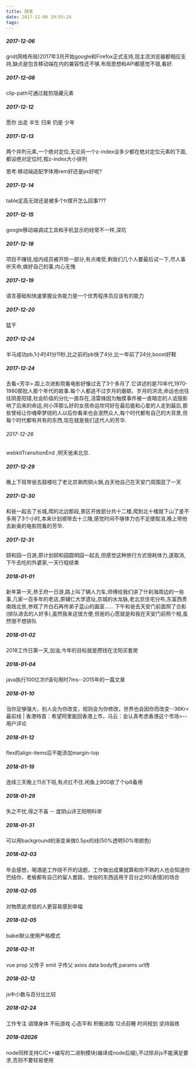 ```yaml
---
title: 随笔
date: 2017-12-06 19:55:24
tags:
---
```

##### 2017-12-06
grid(网格布局)2017年3月开始google和Firefox正式支持,现主流浏览器都相应支持,缺点是包含移动端在内的兼容性还不够,布局思想和API都感觉不错,看好.
##### 2017-12-08
clip-path可通过裁剪隐藏元素
##### 2017-12-12
愿你
 出走
  半生
归来
  仍是
    少年
##### 2017-12-13
两个并列元素,一个绝对定位,无论另一个z-index设多少都在绝对定位元素的下面,都设绝对定位时,按z-index大小排列 

思考:移动端适配字体用rem好还是px好呢?

##### 2017-12-14
table定高无效还是被多个tr撑开怎么回事???

##### 2017-12-15
google移动端调试工具和手机显示的经常不一样,深坑

##### 2017-12-18
项目不赚钱,组内成员被开除一部分,有点难受,剩我们几个人要最后试一下,尽人事听天命,做好自己的事,内心无愧

##### 2017-12-19
语言基础和快速掌握业务能力是一个优秀程序员应该有的能力

##### 2017-12-20
猛干

##### 2017-12-24
半马成功pb,1小时41分11秒,比之前的pb快了4分,比一年前了24分,boost好鞋

##### 2017-12-24
去看<芳华>.距上次进影院看电影好像过去了3个多月了.它讲述的是70年代,1970-1980那批人那个年代的故事.每个人都逃不过岁月的磨砺、岁月的洪流,命运也也往往阴差阳错,社会阶级的分化一直存在,活雷锋因为触摸事件被一直暗恋的人诋毁影响了后来的命运,何小萍那么好的女孩命运坎坷好在最后能和心爱的人走到最后,那些曾经让你魂牵梦绕的人以后你看来也会泯然众人,每个时代都有自己的大背景,但每个时代都有共有的东西,现在就是我们这代人的芳华.

###### 2017-12-26
webkitTransitionEnd  ,明天爸来北京.

##### 2017-12-29
晚上下班带爸去鼓楼吃了老北京涮肉铜火锅,白天他自己在天安门周围逛了一天

##### 2017-12-30
和爸一起去了长城,爬的北边那段,景区开放部分共十二楼,爬到北十楼就下山了差不多用了3个小时,本来计划顺带去十三陵,感觉时间不够体力也不足便取消,晚上带他去新奥的电影院看的芳华.

##### 2017-12-31
颐和园一日游,原计划颐和园圆明园一起去,但感觉这种旅行方式很耗体力,遂取消,下午去吃的外婆家,一天行程结束

##### 2018-01-01
新年第一天,恭王府一日游,路上叫了辆人力车,师傅给我们讲了什刹海周边的一些事,几家一百多年的老店,原辅仁大学遗址,京城的水龙脉,老北京住宅分布,东富西贵南贱北贫,参观了齐白石再传弟子蓝山的画室......
下午和爸去天安门前面照了合影(排队进去的人好多),虽然我来这很方便,但爸的心愿就是和我在天安门前照个相,虽然很不想排队

##### 2018-01-02
2018工作日第一天,加油,今年的目标就是攒钱在沈阳买套房

##### 2018-01-04
java执行100亿次if语句用时7ms--2015年的一篇文章

##### 2018-01-10
当你足够强大，别人会为你改变，规则会为你修改，世界也会因你而改变--36Kr<最前线 | 香港特首：希望阿里能回香港上市，马云：会认真考虑香港这个市场>--用户评论

##### 2018-01-12
flex的align-items后不能添加margin-top

##### 2018-01-19
连续三天晚上11点下班,有点扛不住.闲鱼上800收了个ip6备用

##### 2018-01-29
失之不忧,得之不喜  -- 度阴山评王阳明科举

##### 2018-01-31
可以用background的渐变来做0.5px的线(50%透明50%带颜色)

##### 2018-02-03
年会感想，喝酒是工作绕不开的话题，工作做出成果就算和你不熟的人也会知道你巴结你，老板都有自己的留人套路，世俗的东西适用于百分之95[表情]的场合

##### 2018-02-05
对物质追求低的人更容易感到幸福

##### 2018-02-05
babel默认使用严格模式

##### 2018-02-11
vue prop 父传子  emit 子传父  axios  data body传,params url传

##### 2018-02-12
js中小数与百分比比较

##### 2018-02-24
工作专注 调理身体 不玩游戏 心态平和 积极进取 12点前睡 时间规划 坚持锻炼

##### 2018-02026
node同样支持C/C++编写的二进制模块(编译成node后缀),不过除非js不能满足要求,否则不要轻易使用